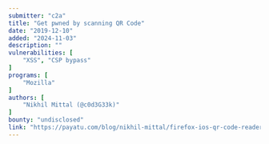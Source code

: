 ```yaml
---
submitter: "c2a"
title: "Get pwned by scanning QR Code"
date: "2019-12-10"
added: "2024-11-03"
description: ""
vulnerabilities: [
    "XSS", "CSP bypass"
]
programs: [
    "Mozilla"
]
authors: [
    "Nikhil Mittal (@c0d3G33k)"
]
bounty: "undisclosed"
link: "https://payatu.com/blog/nikhil-mittal/firefox-ios-qr-code-reader-xss-(cve-2019-17003)"
---
```





